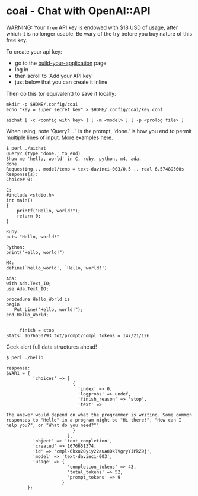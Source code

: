 # coai - Chat with OpenAI::API

WARNING: Your `free` API key is endowed with \$18 USD of usage, after which
it is no longer usable.  Be wary of the try before you buy nature of this
free key.

To create your api key:
 - go to the [build-your-application](https://platform.openai.com/docs/quickstart/build-your-application) page
 - log in
 - then scroll to 'Add your API key'
 - just below that you can create it inline

Then do this (or equivalent) to save it locally:

```
mkdir -p $HOME/.config/coai
echo "key = super_secret_key" > $HOME/.config/coai/key.conf
```

`aichat [ -c <config with key> ] [ -m <model> ] [ -p <prolog file> ]`

When using, note 'Query? ...' is the prompt, 'done.' is how you end to permit multiple lines
of input.  More examples [here](https://github.com/toddfries/coai/blob/master/EXAMPLES.md).

```
$ perl ./aichat
Query? (type 'done.' to end)
Show me 'hello, world' in C, ruby, python, m4, ada.
done.
Requesting... model/temp = text-davinci-003/0.5 .. real 6.57489500s
Response(s):
Choice# 0:

C:
#include <stdio.h>
int main()
{
    printf("Hello, world!");
    return 0;
}

Ruby:
puts "Hello, world!"

Python:
print("Hello, world!")

M4:
define(`hello_world', `Hello, world!')

Ada:
with Ada.Text_IO;
use Ada.Text_IO;

procedure Hello_World is
begin
   Put_Line("Hello, world!");
end Hello_World;


     finish = stop
Stats: 1676650793 tot/prompt/compl tokens = 147/21/126
```

Geek alert full data structures ahead!

```
$ perl ./hello

response:
$VAR1 = {
          'choices' => [
                         {
                           'index' => 0,
                           'logprobs' => undef,
                           'finish_reason' => 'stop',
                           'text' => '

The answer would depend on what the programmer is writing. Some common responses to "Hello" in a program might be "Hi there!", "How can I help you?", or "What do you need?"'
                         }
                       ],
          'object' => 'text_completion',
          'created' => 1676651374,
          'id' => 'cmpl-6kxu2Qyiy22auA8DklVgryYiPkZ9j',
          'model' => 'text-davinci-003',
          'usage' => {
                       'completion_tokens' => 43,
                       'total_tokens' => 52,
                       'prompt_tokens' => 9
                     }
        };

```
